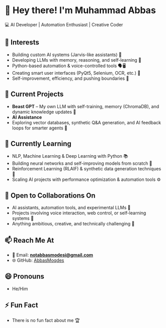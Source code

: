 # 👋 Hey there! I'm Muhammad Abbas  
💻 AI Developer | Automation Enthusiast | Creative Coder

## 👀 Interests  
- Building custom AI systems (Jarvis-like assistants) 🤖  
- Developing LLMs with memory, reasoning, and self-learning 🧠  
- Python-based automation & voice-controlled tools 🗣️🖥️  
- Creating smart user interfaces (PyQt5, Selenium, OCR, etc.) 🎨  
- Self-improvement, efficiency, and pushing boundaries 💪

## 🚀 Current Projects  
- **Beast GPT** – My own LLM with self-training, memory (ChromaDB), and dynamic knowledge updates 🧬 
- **AI Assistance** 
- Exploring vector databases, synthetic Q&A generation, and AI feedback loops for smarter agents 🔁

## 🌱 Currently Learning  
- NLP, Machine Learning & Deep Learning with Python 📚  
- Building neural networks and self-improving models from scratch 🧠  
- Reinforcement Learning (RLAIF) & synthetic data generation techniques 🧪  
- Scaling AI projects with performance optimization & automation tools ⚙️

## 💞️ Open to Collaborations On  
- AI assistants, automation tools, and experimental LLMs 🤖  
- Projects involving voice interaction, web control, or self-learning systems 🧩  
- Anything ambitious, creative, and technically challenging 🚀

## 📫 Reach Me At  
- 📩 Email: **notabbasmodesi@gmail.com**  
- 🌐 GitHub: [AbbasMoqdes](https://github.com/AbbasMoqdes)

## 😄 Pronouns  
- He/Him

## ⚡ Fun Fact  
- There is no fun fact about me 🏆

